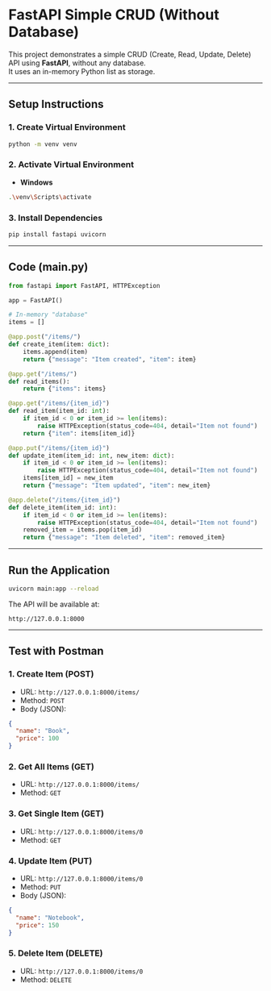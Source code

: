 # FastAPI Simple CRUD (Without Database)

This project demonstrates a simple CRUD (Create, Read, Update, Delete)
API using **FastAPI**, without any database.\
It uses an in-memory Python list as storage.

------------------------------------------------------------------------

## Setup Instructions

### 1. Create Virtual Environment

``` bash
python -m venv venv
```

### 2. Activate Virtual Environment

-   **Windows**

``` bash
.\venv\Scripts\activate
```


### 3. Install Dependencies

``` bash
pip install fastapi uvicorn
```

------------------------------------------------------------------------

## Code (main.py)

``` python
from fastapi import FastAPI, HTTPException

app = FastAPI()

# In-memory "database"
items = []

@app.post("/items/")
def create_item(item: dict):
    items.append(item)
    return {"message": "Item created", "item": item}

@app.get("/items/")
def read_items():
    return {"items": items}

@app.get("/items/{item_id}")
def read_item(item_id: int):
    if item_id < 0 or item_id >= len(items):
        raise HTTPException(status_code=404, detail="Item not found")
    return {"item": items[item_id]}

@app.put("/items/{item_id}")
def update_item(item_id: int, new_item: dict):
    if item_id < 0 or item_id >= len(items):
        raise HTTPException(status_code=404, detail="Item not found")
    items[item_id] = new_item
    return {"message": "Item updated", "item": new_item}

@app.delete("/items/{item_id}")
def delete_item(item_id: int):
    if item_id < 0 or item_id >= len(items):
        raise HTTPException(status_code=404, detail="Item not found")
    removed_item = items.pop(item_id)
    return {"message": "Item deleted", "item": removed_item}
```

------------------------------------------------------------------------

## Run the Application

``` bash
uvicorn main:app --reload
```

The API will be available at:

    http://127.0.0.1:8000

------------------------------------------------------------------------

## Test with Postman

### 1. **Create Item (POST)**

-   URL: `http://127.0.0.1:8000/items/`
-   Method: `POST`
-   Body (JSON):

``` json
{
  "name": "Book",
  "price": 100
}
```

### 2. **Get All Items (GET)**

-   URL: `http://127.0.0.1:8000/items/`
-   Method: `GET`

### 3. **Get Single Item (GET)**

-   URL: `http://127.0.0.1:8000/items/0`
-   Method: `GET`

### 4. **Update Item (PUT)**

-   URL: `http://127.0.0.1:8000/items/0`
-   Method: `PUT`
-   Body (JSON):

``` json
{
  "name": "Notebook",
  "price": 150
}
```

### 5. **Delete Item (DELETE)**

-   URL: `http://127.0.0.1:8000/items/0`
-   Method: `DELETE`